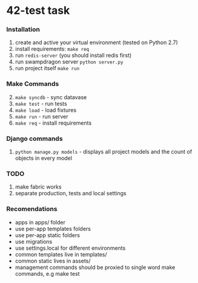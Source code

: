 42-test task
===========================

### Installation
1. create and active your virtual environment (tested on Python 2.7)
2. install requirements: ``make req``
3. run ``redis-server`` (you should install redis first)
4. run swampdragon server ``python server.py``
5. run project itself ``make run``


### Make Commands
2. ``make syncdb`` - sync datavase
3. ``make test`` - run tests
4. ``make load`` - load fixtures
5. ``make run`` - run server
6. ``make req`` - install requirements 


### Django commands
1. ``python manage.py models`` - displays all project models and the count of objects in every model


### TODO
1. make fabric works
2. separate production, tests and local settings


### Recomendations
* apps in apps/ folder
* use per-app templates folders
* use per-app static folders
* use migrations
* use settings.local for different environments
* common templates live in templates/
* common static lives in assets/
* management commands should be proxied to single word make commands, e.g make test

